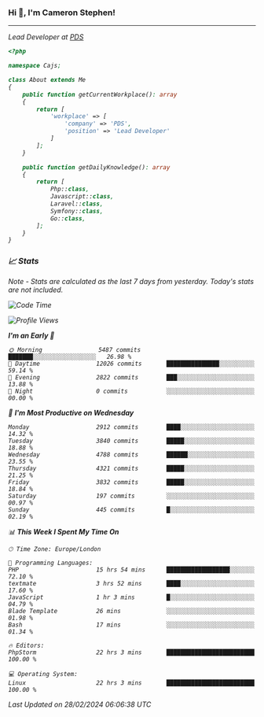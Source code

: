 ### Hi 👋, I'm Cameron Stephen!
<hr>
<p><em>Lead Developer at <a href="https://prindatasolutions.co.uk">PDS</a></p>


```php
<?php

namespace Cajs;

class About extends Me
{
    public function getCurrentWorkplace(): array
    {
        return [
            'workplace' => [
                'company' => 'PDS',
                'position' => 'Lead Developer'
            ]
        ];
    }

    public function getDailyKnowledge(): array
    {
        return [
            Php::class,
            Javascript::class,
            Laravel::class,
            Symfony::class,
            Go::class,
        ];
    }
}
```

### 📈 Stats
<p><em>Note - Stats are calculated as the last 7 days from yesterday. Today's stats are not included.</em></p>


<!--START_SECTION:waka-->
![Code Time](http://img.shields.io/badge/Code%20Time-3%2C702%20hrs%2028%20mins-blue)

![Profile Views](http://img.shields.io/badge/Profile%20Views-0-blue)

**I'm an Early 🐤** 

```text
🌞 Morning                5487 commits        ███████░░░░░░░░░░░░░░░░░░   26.98 % 
🌆 Daytime                12026 commits       ███████████████░░░░░░░░░░   59.14 % 
🌃 Evening                2822 commits        ███░░░░░░░░░░░░░░░░░░░░░░   13.88 % 
🌙 Night                  0 commits           ░░░░░░░░░░░░░░░░░░░░░░░░░   00.00 % 
```
📅 **I'm Most Productive on Wednesday** 

```text
Monday                   2912 commits        ████░░░░░░░░░░░░░░░░░░░░░   14.32 % 
Tuesday                  3840 commits        █████░░░░░░░░░░░░░░░░░░░░   18.88 % 
Wednesday                4788 commits        ██████░░░░░░░░░░░░░░░░░░░   23.55 % 
Thursday                 4321 commits        █████░░░░░░░░░░░░░░░░░░░░   21.25 % 
Friday                   3832 commits        █████░░░░░░░░░░░░░░░░░░░░   18.84 % 
Saturday                 197 commits         ░░░░░░░░░░░░░░░░░░░░░░░░░   00.97 % 
Sunday                   445 commits         █░░░░░░░░░░░░░░░░░░░░░░░░   02.19 % 
```


📊 **This Week I Spent My Time On** 

```text
🕑︎ Time Zone: Europe/London

💬 Programming Languages: 
PHP                      15 hrs 54 mins      ██████████████████░░░░░░░   72.10 % 
textmate                 3 hrs 52 mins       ████░░░░░░░░░░░░░░░░░░░░░   17.60 % 
JavaScript               1 hr 3 mins         █░░░░░░░░░░░░░░░░░░░░░░░░   04.79 % 
Blade Template           26 mins             ░░░░░░░░░░░░░░░░░░░░░░░░░   01.98 % 
Bash                     17 mins             ░░░░░░░░░░░░░░░░░░░░░░░░░   01.34 % 

🔥 Editors: 
PhpStorm                 22 hrs 3 mins       █████████████████████████   100.00 % 

💻 Operating System: 
Linux                    22 hrs 3 mins       █████████████████████████   100.00 % 
```


 Last Updated on 28/02/2024 06:06:38 UTC
<!--END_SECTION:waka-->
